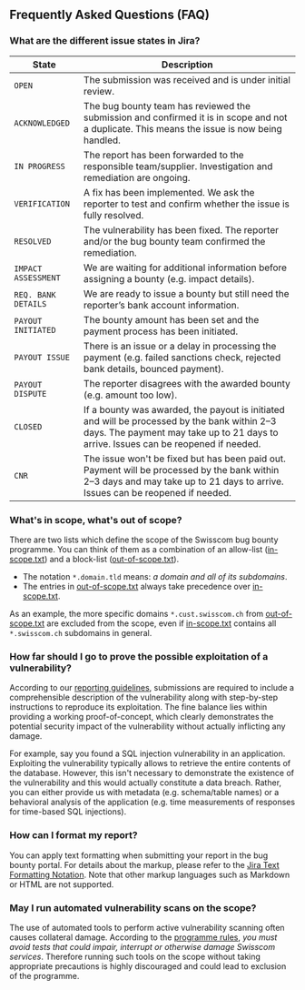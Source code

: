 ## Frequently Asked Questions (FAQ)

### What are the different issue states in Jira?

| State | Description |
| --- | --- |
| `OPEN` | The submission was received and is under initial review. |
| `ACKNOWLEDGED` | The bug bounty team has reviewed the submission and confirmed it is in scope and not a duplicate. This means the issue is now being handled. |
| `IN PROGRESS` | The report has been forwarded to the responsible team/supplier. Investigation and remediation are ongoing. |
| `VERIFICATION` | A fix has been implemented. We ask the reporter to test and confirm whether the issue is fully resolved. |
| `RESOLVED` | The vulnerability has been fixed. The reporter and/or the bug bounty team confirmed the remediation. |
| `IMPACT ASSESSMENT` | We are waiting for additional information before assigning a bounty (e.g. impact details). |
| `REQ. BANK DETAILS` | We are ready to issue a bounty but still need the reporter’s bank account information. |
| `PAYOUT INITIATED` | The bounty amount has been set and the payment process has been initiated. |
| `PAYOUT ISSUE` | There is an issue or a delay in processing the payment (e.g. failed sanctions check, rejected bank details, bounced payment). |
| `PAYOUT DISPUTE` | The reporter disagrees with the awarded bounty (e.g. amount too low). |
| `CLOSED` | If a bounty was awarded, the payout is initiated and will be processed by the bank within 2–3 days. The payment may take up to 21 days to arrive. Issues can be reopened if needed.  |
| `CNR` | The issue won't be fixed but has been paid out. Payment will be processed by the bank within 2–3 days and may take up to 21 days to arrive. Issues can be reopened if needed. |


### What's in scope, what's out of scope?
There are two lists which define the scope of the Swisscom bug bounty programme. You can think of them as a combination of an allow-list ([in-scope.txt](https://github.com/swisscom/bugbounty/blob/main/scope/inscope.txt)) and a block-list ([out-of-scope.txt](https://github.com/swisscom/bugbounty/blob/main/scope/outofscope.txt)).

 * The notation `*.domain.tld` means: _a domain and all of its subdomains_.
 * The entries in [out-of-scope.txt](https://github.com/swisscom/bugbounty/blob/main/scope/outofscope.txt) always take precedence over [in-scope.txt](https://github.com/swisscom/bugbounty/blob/main/scope/inscope.txt).

As an example, the more specific domains `*.cust.swisscom.ch` from [out-of-scope.txt](https://github.com/swisscom/bugbounty/blob/main/scope/outofscope.txt) are excluded from the scope, even if [in-scope.txt](https://github.com/swisscom/bugbounty/blob/main/scope/inscope.txt) contains all `*.swisscom.ch` subdomains in general.


### How far should I go to prove the possible exploitation of a vulnerability?
According to our [reporting guidelines](https://github.com/swisscom/bugbounty#55-reporting-guidelines), submissions are required to include a comprehensible description of the vulnerability along with step-by-step instructions to reproduce its exploitation. The fine balance lies within providing a working proof-of-concept, which clearly demonstrates the potential security impact of the vulnerability without actually inflicting any damage.

For example, say you found a SQL injection vulnerability in an application. Exploiting the vulnerability typically allows to retrieve the entire contents of the database. However, this isn't necessary to demonstrate the existence of the vulnerability and this would actually constitute a data breach. Rather, you can either provide us with metadata (e.g. schema/table names) or a behavioral analysis of the application (e.g. time measurements of responses for time-based SQL injections).


### How can I format my report?
You can apply text formatting when submitting your report in the bug bounty portal. For details about the markup, please refer to the [Jira Text Formatting Notation](https://jira.atlassian.com/secure/WikiRendererHelpAction.jspa?section=all). Note that other markup languages such as Markdown or HTML are not supported.


### May I run automated vulnerability scans on the scope?
The use of automated tools to perform active vulnerability scanning often causes collateral damage. According to the [programme rules](https://github.com/swisscom/bugbounty#542-impact-on-operations), _you must avoid tests that could impair, interrupt or otherwise damage Swisscom services_. Therefore running such tools on the scope without taking appropriate precautions is highly discouraged and could lead to exclusion of the programme.
